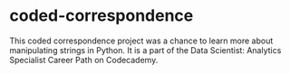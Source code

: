 # coded-correspondence
This coded correspondence project was a chance to learn more about manipulating strings in Python. It is a part of the Data Scientist: Analytics Specialist Career Path on Codecademy.
